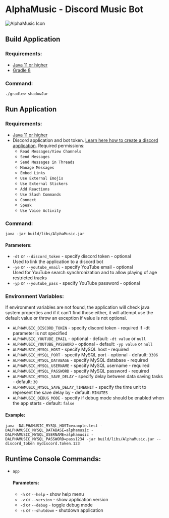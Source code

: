 # AlphaMusic - Discord Music Bot
![AlphaMusic Icon](https://github.com/BlitzOffline/AlphaMusic/assets/52609756/d49c2084-c08e-4747-a0ea-2308b125e5c3)


## Build Application
### Requirements:
- [Java 11 or higher](https://adoptium.net/?variant=openjdk11&jvmVariant=hotspot)
- [Gradle 8](https://gradle.org/install/)
### Command:
`./gradlew shadowJar`

## Run Application
### Requirements:
- [Java 11 or higher](https://adoptium.net/?variant=openjdk11&jvmVariant=hotspot)
- Discord application and bot token. [Learn here how to create a discord application](https://discordpy.readthedocs.io/en/latest/discord.html). Required permissions:
    - `Read Messages/View Channels`
    - `Send Messages`
    - `Send Messages in Threads`
    - `Manage Messages`
    - `Embed Links`
    - `Use External Emojis`
    - `Use External Stickers`
    - `Add Reactions`
    - `Use Slash Commands`
    - `Connect`
    - `Speak`
    - `Use Voice Activity`

### Command:
`java -jar build/libs/AlphaMusic.jar`
#### Parameters:
- `-dt` or `--discord_token` - specify discord token - optional  
Used to link the application to a discord bot
- `-ye` or `--youtube_email` - specify YouTube email - optional  
Used for YouTube search synchronization and to allow playing of age restricted tracks
- `-yp` or `--youtube_pass` - specify YouTube password - optional

### Environment Variables:
If environment variables are not found, the application will check java system properties and if it can't find those either, it will attempt use the default value or throw an exception if value is not optional. 
- `ALPHAMUSIC_DISCORD_TOKEN` - specify discord token - required if -dt parameter is not specified
- `ALPHAMUSIC_YOUTUBE_EMAIL` - optional - default: `-dt value` or `null`
- `ALPHAMUSIC_YOUTUBE_PASSWORD` - optional - default: `-yp value` or `null`
- `ALPHAMUSIC_MYSQL_HOST` - specify MySQL host - required
- `ALPHAMUSIC_MYSQL_PORT` - specify MySQL port - optional - default: `3306`
- `ALPHAMUSIC_MYSQL_DATABASE` - specify MySQL database - required
- `ALPHAMUSIC_MYSQL_USERNAME` - specify MySQL username - required
- `ALPHAMUSIC_MYSQL_PASSWORD` - specify MySQL password - required
- `ALPHAMUSIC_MYSQL_SAVE_DELAY` - specify delay between data saving tasks - default: `30`
- `ALPHAMUSIC_MYSQL_SAVE_DELAY_TIMEUNIT` - specify the time unit to represent the save delay by - default: `MINUTES`
- `ALPHAMUSIC_DEBUG_MODE` - specify if debug mode should be enabled when the app starts - default: `false`

#### Example:
`java -DALPHAMUSIC_MYSQL_HOST=example.test -DALPHAMUSIC_MYSQL_DATABASE=alphamusic -DALPHAMUSIC_MYSQL_USERNAME=alphamusic -DALPHAMUSIC_MYSQL_PASSWORD=pass1234 -jar build/libs/AlphaMusic.jar --discord_token mydiscord.token.123`

## Runtime Console Commands:
- `app`
  #### Parameters:
  - `-h` or `--help` - show help menu
  - `-v` or `--version` - show application version
  - `-d` or `--debug` - toggle debug mode
  - `-s` or `--shutdown` - shutdown application
